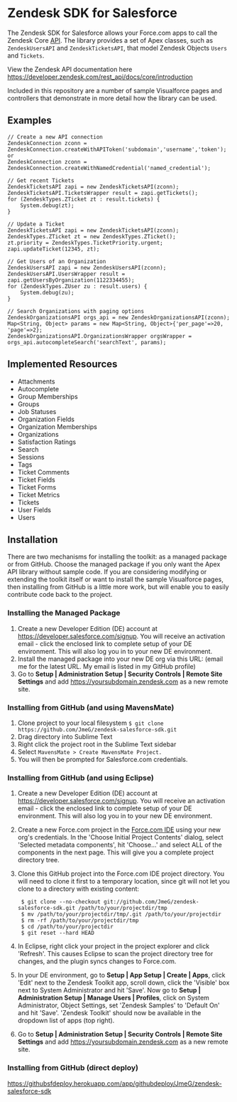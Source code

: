 # Zendesk SDK for Salesforce

The Zendesk SDK for Salesforce allows your Force.com apps to call the Zendesk Core [ API](https://developer.zendesk.com/rest_api). The library provides a set of Apex classes, such as `ZendeskUsersAPI` and `ZendeskTicketsAPI`, that model Zendesk Objects `Users` and `Tickets`.

View the Zendesk API documentation here https://developer.zendesk.com/rest_api/docs/core/introduction

Included in this repository are a number of sample Visualforce pages and controllers that demonstrate in more detail how the library can be used.

## Examples

```Apex
// Create a new API connection
ZendeskConnection zconn = ZendeskConnection.createWithAPIToken('subdomain','username','token');
or 
ZendeskConnection zconn = ZendeskConnection.createWithNamedCredential('named_credential');

// Get recent Tickets
ZendeskTicketsAPI zapi = new ZendeskTicketsAPI(zconn);
ZendeskTicketsAPI.TicketsWrapper result = zapi.getTickets();
for (ZendeskTypes.ZTicket zt : result.tickets) {
    System.debug(zt);
}

// Update a Ticket
ZendeskTicketsAPI zapi = new ZendeskTicketsAPI(zconn);
ZendeskTypes.ZTicket zt = new ZendeskTypes.ZTicket();
zt.priority = ZendeskTypes.TicketPriority.urgent;
zapi.updateTicket(12345, zt);

// Get Users of an Organization
ZendeskUsersAPI zapi = new ZendeskUsersAPI(zconn);
ZendeskUsersAPI.UsersWrapper result = zapi.getUsersByOrganization(1122334455);
for (ZendeskTypes.ZUser zu : result.users) {
    System.debug(zu);
}

// Search Organizations with paging options
ZendeskOrganizationsAPI orgs_api = new ZendeskOrganizationsAPI(zconn);
Map<String, Object> params = new Map<String, Object>{'per_page'=>20, 'page'=>2};
ZendeskOrganizationsAPI.OrganizationsWrapper orgsWrapper = orgs_api.autocompleteSearch('searchText', params);
```

## Implemented Resources

- Attachments
- Autocomplete
- Group Memberships
- Groups
- Job Statuses
- Organization Fields
- Organization Memberships
- Organizations
- Satisfaction Ratings
- Search
- Sessions
- Tags
- Ticket Comments
- Ticket Fields
- Ticket Forms
- Ticket Metrics
- Tickets
- User Fields
- Users

## Installation

There are two mechanisms for installing the toolkit: as a managed package or from GitHub. Choose the managed package if you only want the Apex API library without sample code. If you are considering modifying or extending the toolkit itself or want to install the sample Visualforce pages, then installing from GitHub is a little more work, but will enable you to easily contribute code back to the project.

### Installing the Managed Package

1. Create a new Developer Edition (DE) account at https://developer.salesforce.com/signup. You will receive an activation email - click the enclosed link to complete setup of your DE environment. This will also log you in to your new DE environment.
2. Install the managed package into your new DE org via this URL: (email me for the latest URL. My email is listed in my GitHub profile)
4. Go to **Setup | Administration Setup | Security Controls | Remote Site Settings** and add https://yoursubdomain.zendesk.com as a new remote site.

### Installing from GitHub (and using MavensMate)
1. Clone project to your local filesystem
`$ git clone https://github.com/JmeG/zendesk-salesforce-sdk.git`
2. Drag directory into Sublime Text
3. Right click the project root in the Sublime Text sidebar
4. Select `MavensMate > Create MavensMate Project.`
5. You will then be prompted for Salesforce.com credentials.

### Installing from GitHub (and using Eclipse)

1. Create a new Developer Edition (DE) account at https://developer.salesforce.com/signup. You will receive an activation email - click the enclosed link to complete setup of your DE environment. This will also log you in to your new DE environment.
2. Create a new Force.com project in the [Force.com IDE](http://wiki.developerforce.com/index.php/Force.com_IDE) using your new org's credentials. In the 'Choose Initial Project Contents' dialog, select 'Selected metadata components', hit 'Choose...' and select ALL of the components in the next page. This will give you a complete project directory tree.
3. Clone this GitHub project into the Force.com IDE project directory. You will need to clone it first to a temporary location, since git will not let you clone to a directory with existing content:

        $ git clone --no-checkout git://github.com/JmeG/zendesk-salesforce-sdk.git /path/to/your/projectdir/tmp
        $ mv /path/to/your/projectdir/tmp/.git /path/to/your/projectdir
        $ rm -rf /path/to/your/projectdir/tmp
        $ cd /path/to/your/projectdir
        $ git reset --hard HEAD

4. In Eclipse, right click your project in the project explorer and click 'Refresh'. This causes Eclipse to scan the project directory tree for changes, and the plugin syncs changes to Force.com.
5. In your DE environment, go to **Setup | App Setup | Create | Apps**, click 'Edit' next to the Zendesk Toolkit app, scroll down, click the 'Visible' box next to System Administrator and hit 'Save'. Now go to **Setup | Administration Setup | Manage Users | Profiles**, click on System Administrator, Object Settings, set 'Zendesk Samples' to 'Default On' and hit 'Save'. 'Zendesk Toolkit' should now be available in the dropdown list of apps (top right).
6. Go to **Setup | Administration Setup | Security Controls | Remote Site Settings** and add https://yoursubdomain.zendesk.com as a new remote site.

### Installing from GitHub (direct deploy)

https://githubsfdeploy.herokuapp.com/app/githubdeploy/JmeG/zendesk-salesforce-sdk

